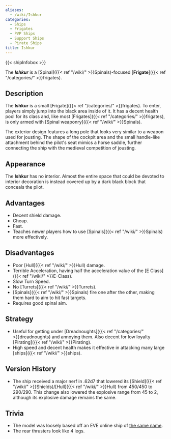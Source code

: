 ```yaml
---
aliases:
  - /wiki/Ishkur
categories:
  - Ships
  - Frigates
  - PVP Ships
  - Support Ships
  - Pirate Ships
title: Ishkur
---
```


{{< shipInfobox >}}

The **_Ishkur_** is a [Spinal]({{< ref "/wiki/" >}}Spinals)-focused [**Frigate**]({{< ref "/categories/" >}}frigates).

## Description

The **Ishkur** is a small [Frigate]({{< ref "/categories/" >}}frigates). To enter, players simply jump into the black area inside of it. It has a decent health pool for its class and, like most [Frigates]({{< ref "/categories/" >}}frigates), is only armed with [Spinal weaponry]({{< ref "/wiki/" >}}Spinals).

The exterior design features a long pole that looks very similar to a weapon used for jousting. The shape of the cockpit area and the small handle-like attachment behind the pilot's seat mimics a horse saddle, further connecting the ship with the medieval competition of jousting.

## Appearance

The **Ishkur** has no interior. Almost the entire space that could be devoted to interior decoration is instead covered up by a dark black block that conceals the pilot.

## Advantages

- Decent shield damage.
- Cheap.
- Fast.
- Teaches newer players how to use [Spinals]({{< ref "/wiki/" >}}Spinals) more effectively.

## Disadvantages

- Poor [Hull]({{< ref "/wiki/" >}}Hull) damage.
- Terrible Acceleration, having half the acceleration value of the [E Class]({{< ref "/wiki/" >}}E-Class).
- Slow Turn Speed.
- No [Turrets]({{< ref "/wiki/" >}}Turrets).
- [Spinals]({{< ref "/wiki/" >}}Spinals) fire one after the other, making them hard to aim to hit fast targets.
- Requires good spinal aim.

## Strategy

- Useful for getting under [Dreadnoughts]({{< ref "/categories/" >}}dreadnoughts) and annoying them. Also decent for low loyalty [Pirating]({{< ref "/wiki/" >}}Pirating).
- High speed and decent health makes it effective in attacking many large [ships]({{< ref "/wiki/" >}}ships).

## Version History

- The ship received a major nerf in .62d7 that lowered its [Shield]({{< ref "/wiki/" >}}Shields)/[Hull]({{< ref "/wiki/" >}}Hull) from 450/450 to 290/290. This change also lowered the explosive range from 45 to 2, although its explosive damage remains the same.

## Trivia

- The model was loosely based off an EVE online ship of [the same name](https://wiki.eveuniversity.org/Ishkur).
- The rear thrusters look like 4 legs.
